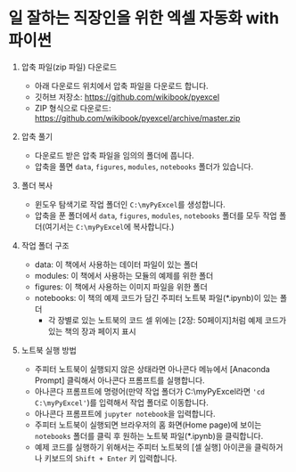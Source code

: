 # 일 잘하는 직장인을 위한 엑셀 자동화 with 파이썬

1. 압축 파일(zip 파일) 다운로드
    - 아래 다운로드 위치에서 압축 파일을 다운로드 합니다.
    - 깃허브 저장소: https://github.com/wikibook/pyexcel
    - ZIP 형식으로 다운로드: https://github.com/wikibook/pyexcel/archive/master.zip

2. 압축 풀기
    - 다운로드 받은 압축 파일을 임의의 폴더에 풉니다.
    - 압축을 풀면 `data`, `figures`, `modules`, `notebooks` 폴더가 있습니다.

3. 폴더 복사
    - 윈도우 탐색기로 작업 폴더인 `C:\myPyExcel`를 생성합니다.
    - 압축을 푼 폴더에서 `data`, `figures`, `modules`, `notebooks` 폴더를 모두 작업 폴더(여기서는 `C:\myPyExcel`에 복사합니다.)

4. 작업 폴더 구조
    - data: 이 책에서 사용하는 데이터 파일이 있는 폴더
    - modules: 이 책에서 사용하는 모듈의 예제를 위한 폴더
	- figures: 이 책에서 사용하는 이미지 파일을 위한 폴더
	- notebooks: 이 책의 예제 코드가 담긴 주피터 노트북 파일(\*.ipynb)이 있는 폴더
	   - 각 장별로 있는 노트북의 코드 셀 위에는 [2장: 50페이지]처럼 예제 코드가 있는 책의 장과 페이지 표시

5. 노트북 실행 방법
    - 주피터 노트북이 실행되지 않은 상태라면 아나콘다 메뉴에서 [Anaconda Prompt] 클릭해서 아나콘다 프롬프트를 실행합니다.
    - 아나콘다 프롬프트에 명령어(만약 작업 폴더가 C:\myPyExcel라면 `'cd C:\myPyExcel'`)를 입력해서 작업 폴더로 이동합니다.
    - 아나콘다 프롬프트에 `jupyter notebook`을 입력합니다.
    - 주피터 노트북이 실행되면 브라우저의 홈 화면(Home page)에 보이는 `notebooks` 폴더를 클릭 후 원하는 노트북 파일(\*.ipynb)을 클릭합니다.
    - 예제 코드를 실행하기 위해서는 주피터 노트북의 [셀 실행] 아이콘을 클릭하거나 키보드의 `Shift + Enter` 키 입력합니다. 
